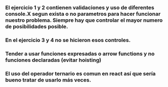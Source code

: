 ### El ejercicio 1 y 2 contienen validaciones y uso de diferentes console.X segun exista o no parametros para hacer funcionar nuestro problema. Siempre hay que controlar el mayor numero de posibilidades posible.
### En el ejercicio 3 y 4 no se hicieron esos controles.
### Tender a usar funciones expresadas o arrow functions y no funciones declaradas (evitar hoisting)
### El uso del operador ternario es comun en react así que sería bueno tratar de usarlo más veces.